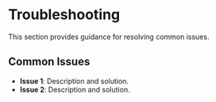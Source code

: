 # Troubleshooting

This section provides guidance for resolving common issues.

## Common Issues

- **Issue 1**: Description and solution.
- **Issue 2**: Description and solution.
